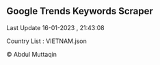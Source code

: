 

## Google Trends Keywords Scraper 
 
Last Update 16-01-2023 , 21:43:08

Country List :
VIETNAM.json



© Abdul Muttaqin 
